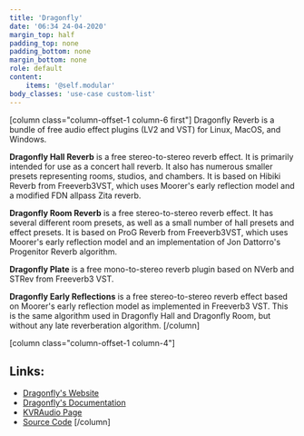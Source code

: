 ```yaml
---
title: 'Dragonfly'
date: '06:34 24-04-2020'
margin_top: half
padding_top: none
padding_bottom: none
margin_bottom: none
role: default
content:
    items: '@self.modular'
body_classes: 'use-case custom-list'
---
```

[column class="column-offset-1 column-6 first"]
Dragonfly Reverb is a bundle of free audio effect plugins (LV2 and VST) for Linux, MacOS, and Windows.

**Dragonfly Hall Reverb** is a free stereo-to-stereo reverb effect. It is primarily intended for use as a concert hall reverb. It also has numerous smaller presets representing rooms, studios, and chambers. It is based on Hibiki Reverb from Freeverb3VST, which uses Moorer's early reflection model and a modified FDN allpass Zita reverb.

**Dragonfly Room Reverb** is a free stereo-to-stereo reverb effect. It has several different room presets, as well as a small number of hall presets and effect presets. It is based on ProG Reverb from Freeverb3VST, which uses Moorer's early reflection model and an implementation of Jon Dattorro's Progenitor Reverb algorithm. 

**Dragonfly Plate** is a free mono-to-stereo reverb plugin based on NVerb and STRev from Freeverb3 VST.

**Dragonfly Early Reflections** is a free stereo-to-stereo reverb effect based on Moorer's early reflection model as implemented in Freeverb3 VST. This is the same algorithm used in Dragonfly Hall and Dragonfly Room, but without any late reverberation algorithm. 
[/column]

[column class="column-offset-1 column-4"]
## Links:
+ [Dragonfly's Website](https://michaelwillis.github.io/dragonfly-reverb/)
+ [Dragonfly's Documentation](https://michaelwillis.github.io/dragonfly-reverb/manuals.html)
+ [KVRAudio Page](https://www.kvraudio.com/product/dragonfly-reverb-by-dragonfly-reverb)
+ [Source Code](https://github.com/michaelwillis/dragonfly-reverb)
[/column]

